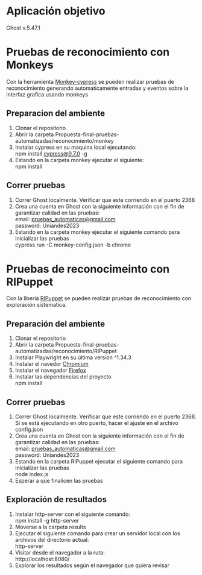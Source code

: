 # Aplicación objetivo
Ghost v.5.47.1


# Pruebas de reconocimiento con Monkeys
Con la herramienta [Monkey-cypress](https://github.com/TheSoftwareDesignLab/monkey-cypress) se pueden realizar pruebas de reconocimiento generando automaticamente entradas y eventos sobre la interfaz grafica usando monkeys 

## Preparacion del ambiente
1. Clonar el repositorio
1. Abrir la carpeta Propuesta-final-pruebas-automatizadas/reconocimiento/monkey
2. Instalar cypress en su maquina local ejecutando: <br> npm install cypress@9.7.0 -g
3. Estando en la carpeta monkey ejecutar el siguiente: <br> npm install

## Correr pruebas
1. Correr Ghost localmente. Verificar que este corriendo en el puerto 2368
2. Crea una cuenta en Ghost con la siguiente información con el fin de garantizar calidad en las pruebas: <br> email: pruebas_automaticas@gmail.com <br> password: Uniandes2023
3. Estando en la carpeta monkey ejecutar el siguiente comando para inicializar las pruebas <br> cypress run -C monkey-config.json -b chrome

# Pruebas de reconocimeinto con RIPuppet
Con la libería [RIPuppet](https://github.com/TheSoftwareDesignLab/RIPuppetCoursera) se pueden realizar pruebas de reconocimiento con exploración sistematica.

## Preparación del ambiente
1. Clonar el repositorio
2. Abrir la carpeta Propuesta-final-pruebas-automatizadas/reconocimiento/RIPuppet
3. Instalar Playwright en su última versión ^1.34.3
4. Instalar el navedor [Chromium](https://www.chromium.org/getting-involved/download-chromium/)
5. Instalar el navegador [Firefox](https://www.mozilla.org/en-US/firefox/new/)
6. Instalar las dependencias del proyecto <br> npm install

## Correr pruebas
1. Correr Ghost localmente. Verificar que este corriendo en el puerto 2368. Si se está ejecutando en otro puerto, hacer el ajuste en el archivo config.json
2. Crea una cuenta en Ghost con la siguiente información con el fin de garantizar calidad en las pruebas: <br> email: pruebas_automaticas@gmail.com <br> password: Uniandes2023
3. Estando en la carpeta RIPuppet ejecutar el siguiente comando para inicializar las pruebas <br> node index.js
4. Esperar a que finalicen las pruebas

## Exploración de resultados
1. Instalar http-server con el siguiente comando: <br>npm install -g http-server
2. Moverse a la carpeta results 
3. Ejecutar el siguiente comando para crear un servidor local con los archivos del directorio actual: <br> http-server
4. Visitar desde el navegador a la ruta: <br> http://localhost:8080/
5. Explorar los resultados según el navegador que quiera revisar

